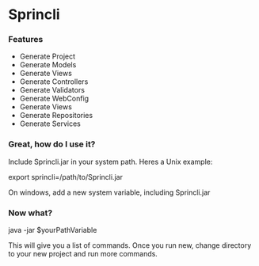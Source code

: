 # Sprincli

### Features

* Generate Project
* Generate Models
* Generate Views
* Generate Controllers
* Generate Validators
* Generate WebConfig
* Generate Views
* Generate Repositories
* Generate Services

### Great, how do I use it?

Include Sprincli.jar in your system path.
Heres a Unix example:

export sprincli=/path/to/Sprincli.jar

On windows, add a new system variable, including Sprincli.jar

### Now what?

java -jar $yourPathVariable

This will give you a list of commands. Once you run new,
change directory to your new project and run more
commands.